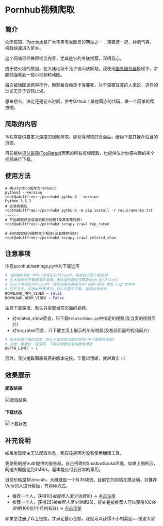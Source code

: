 # Pornhub视频爬取

## 简介

众所周知，[Pornhub](http://pornhub.com/)是广大宅男宅女酷爱的网站之一：深夜逛一逛，神清气爽，祝我快速进入梦乡。

这个网站已经做得相当完善，尤其是它的关联推荐，深得我心。

由于防火墙的原因，在大陆地址不允许访问该网站。我使用[国外服务器](https://www.vultr.com/?ref=8377893-6G)搭梯子，才能勉强看到一些小视频和动图。

每次被动图诱惑得不行，但观看视频却卡得要死。对于深夜寂寞的人来说，这样的浏览无异于饮鸩止渴。

思来想去，决定还是花点时间，参考Github上其他同志的代码，做一个简单的爬虫吧。

## 爬取的内容

本程序提供自定义深度的视频爬取，即获得爬取的页面后，继续下载其推荐栏目的页面。

目前提供[评分最高(TopRated)](https://www.pornhub.com/video?o=tr)页面的所有视频爬取，也提供仅对你感兴趣的某个视频进行下载。

## 使用方法

```shell script
# 确认Python版本为Python3
python3 --version
root@adultfree:~/pornhub# python3 --version
Python 3.5.2
# 安装依赖包
root@adultfree:~/pornhub# python3 -m pip install -r requirements.txt
......
# 开始爬取评分最高的部分视频(及其推荐视频)
root@adultfree:~/pornhub# scrapy crawl top_rated

# 开始爬取感兴趣的某个视频(及其推荐视频)
root@adultfree:~/pornhub# scrapy crawl related_show
```

## 注意事项

注意pornhub/settings.py中的下载选项

```python
# 当DOWNLOAD_MP4_VIDEO设为True时，程序会试图下载视频
# 在大陆地区下载速度非常慢，因此强烈建议仅获取地址(设为False)
# 当以下两项设为False时，视频链接会被保存到"日期-时间-类型.log"文件中
# 打开文件，将地址批量拷贝，放入迅雷中下载，速度会快很多
DOWNLOAD_MP4_VIDEO = False
DOWNLOAD_WEBM_VIDEO = False
```

注意下载深度，默认只提取当前页面的视频。
* 对related_show而言，只下载`RelatedShow.py`中指定的视频(及当页的视频简介)
* 对top_rated而言，只下载主页上展示的所有视频(及视频页面的视频简介)

```python
# 相关视频下载的深度，默认下载当前页面的视频(不下载相关视频)
# 注意：每增加一层深度，下载视频数会呈指数级增加
DEPTH_LIMIT = 1
```

另外，我仅提取画质最高的版本链接。毕竟越清晰，就越真实 :-)

## 效果展示

#### 爬取结果

![爬取结果](https://raw.githubusercontent.com/adultfree/pornhub/master/images/crawl_result.png)

#### 下载状态

![下载状态](https://raw.githubusercontent.com/adultfree/pornhub/master/images/download_xunlei.png)

## 补充说明

如果发现爬虫无法爬取信息，那应该是因为没有使用翻墙工具。

我使用的是Vultr提供的服务器，自己搭建的ShadowSocks环境。如果上图所示，网速大概能达到3MB/s，基本能应付我日常的享用。

目前价格是$5/month，大概就是一个月35块钱。目前它的网站在搞活动，对推荐Vultr的人进行奖励，有两种方式。
* 推荐一个人，获得$10(被推荐人至少消费$10) -> [点击注册](https://www.vultr.com/?ref=7567000)
* 推荐一个人，获得$25(被推荐人至少消费$25)，好处是被推荐人可以获得$100体验券($100仅1个月内有效) -> [点击注册](https://www.vultr.com/?ref=8377893-6G)

如果您注册了以上链接，并满足最小金额，我就可以获得不小的奖励~~谢谢大家